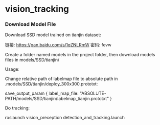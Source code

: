 # vision_tracking

### Download Model File

Download SSD model trained on tianjin dataset:

链接: https://pan.baidu.com/s/1qZNLRmW 密码: fevw

Create a folder named models in the project folder, then download models files in models/SSD/tianjin/


Usage:

Change relative path of labelmap file to absolute path in .models/SSD/tianjin/deploy_300x300.prototxt:

save_output_param {
      label_map_file: "ABSOLUTE-PATH/models/SSD/tianjin/labelmap_tianjin.prototxt"
    }

Do tracking:

roslaunch vision_preception detection_and_tracking.launch
